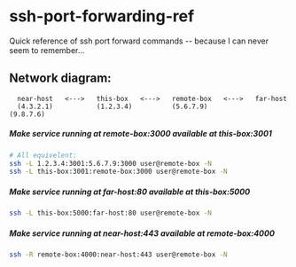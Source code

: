 ssh-port-forwarding-ref
=======================

Quick reference of ssh port forward commands -- because I can never seem to remember...


## Network diagram:
```
  near-host   <--->   this-box   <--->   remote-box   <--->   far-host
  (4.3.2.1)           (1.2.3.4)          (5.6.7.9)            (9.8.7.6)
```

##### Make service running at remote-box:3000 available at this-box:3001

```bash
# All equivelent:
ssh -L 1.2.3.4:3001:5.6.7.9:3000 user@remote-box -N
ssh -L this-box:3001:remote-box:3000 user@remote-box -N
```

##### Make service running at far-host:80 available at this-box:5000

```bash
ssh -L this-box:5000:far-host:80 user@remote-box -N
```

##### Make service running at near-host:443 available at remote-box:4000

```bash
ssh -R remote-box:4000:near-host:443 user@remote-box -N
```
